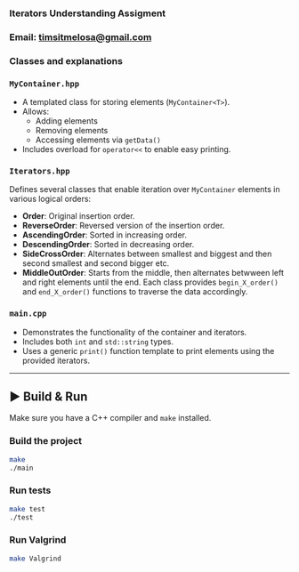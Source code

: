 ### Iterators Understanding Assigment
### Email: timsitmelosa@gmail.com
### Classes and explanations
### `MyContainer.hpp`

- A templated class for storing elements (`MyContainer<T>`).
- Allows:
  - Adding elements
  - Removing elements
  - Accessing elements via `getData()`
- Includes overload for `operator<<` to enable easy printing.

### `Iterators.hpp`

Defines several classes that enable iteration over `MyContainer` elements in various logical orders:

- **Order**: Original insertion order.
- **ReverseOrder**: Reversed version of the insertion order.
- **AscendingOrder**: Sorted in increasing order.
- **DescendingOrder**: Sorted in decreasing order.
- **SideCrossOrder**: Alternates between smallest and biggest and then second smallest and second bigger etc.
- **MiddleOutOrder**: Starts from the middle, then alternates betwween left and right elements until the end.
Each class provides `begin_X_order()` and `end_X_order()` functions to traverse the data accordingly.

### `main.cpp`

- Demonstrates the functionality of the container and iterators.
- Includes both `int` and `std::string` types.
- Uses a generic `print()` function template to print elements using the provided iterators.

---

## ▶️ Build & Run

Make sure you have a C++ compiler and `make` installed.

### Build the project

```sh
make 
./main
```
### Run tests
```sh
make test
./test
```
### Run Valgrind
```sh
make Valgrind
```